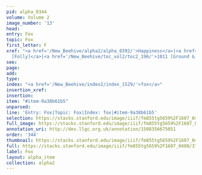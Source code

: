 ```yaml
---
pid: alpha_0344
volume: Volume 2
image_number: '13'
head: 
entry: Fox
topic: Fox
first_letter: F
xref: "<a href='/New_Beehive/alpha2/alpha_0392/'>Happiness</a>|<a href='/New_Beehive/toc_vol2/toc2_225/'>1159
  [Folly]</a>|<a href='/New_Beehive/toc_vol2/toc2_196/'>1011 [Ground & Foundation]</a>|"
see: 
page: 
add: 
type: 
index: "<a href='/New_Beehive/index2/index_1529/'>fox</a>"
insertion_xref: 
insertion: 
item: "#item-9a38b61b5"
unparsed: 
line: 'Entry: Fox|Topic: Fox|Index: fox|#item-9a38b61b5'
selection: https://stacks.stanford.edu/image/iiif/fm855tg5659%2F1607_0480/370,1228,3076,217/full/0/default.jpg
full_image: https://stacks.stanford.edu/image/iiif/fm855tg5659%2F1607_0480/full/full/0/default.jpg
annotation_uri: http://dev.llgc.org.uk/annotation/1508356675051
order: '344'
thumbnail: https://stacks.stanford.edu/image/iiif/fm855tg5659%2F1607_0480/370,1228,600,180/250,/0/default.jpg
full: https://stacks.stanford.edu/image/iiif/fm855tg5659%2F1607_0480/370,1228,3076,217/full/0/default.jpg
label: Fox
layout: alpha_item
collection: alpha2
---
```

